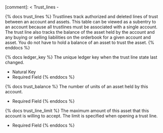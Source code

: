 [comment]: < Trust_lines -

{% docs trust_lines %}
Trustlines track authorized and deleted lines of trust between an account and assets. This table can be viewed as a subentry to an account because all trustlines must be associated with a single account. The trust line also tracks the balance of the asset held by the account and any buying or selling liabilities on the orderbook for a given account and asset. You do not have to hold a balance of an asset to trust the asset. 
{% enddocs %}

{% docs ledger_key %}
The unique ledger key when the trust line state last changed.

- Natural Key
- Required Field
{% enddocs %}


{% docs trust_balance %}
The number of units of an asset held by this account.

- Required Field
{% enddocs %}

{% docs trust_line_limit %}
The maximum amount of this asset that this account is willing to accept. The limit is specified when opening a trust line.

- Required Field
{% enddocs %}
